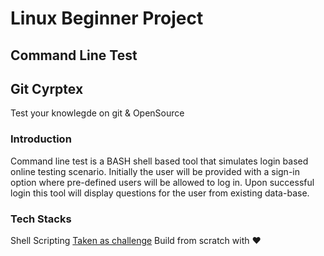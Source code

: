 # Linux Beginner Project
## Command Line Test 
## Git Cyrptex 
Test your knowlegde on git & OpenSource
### Introduction
Command line test is a BASH shell based tool that simulates login based online testing scenario. Initially the user will be provided with a sign-in option where pre-defined users will be allowed to log in. Upon successful login this tool will display questions for the user from existing data-base.
### Tech Stacks
Shell Scripting
[Taken as challenge](https://www.emertxe.com/embedded-systems/linux-systems/ls-projects/command-line-test)
Build from scratch with :heart:
